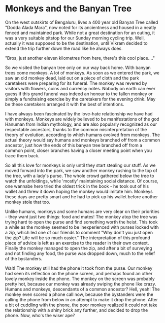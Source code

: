 # Monkeys and the Banyan Tree

On the west outskirts of Bengaluru, lives a 400 year old Banyan Tree called "Dodda Alada Mara", now noted for its ancientness and housed in a neatly fenced and maintained park. While not a great destination for an outing,  it was a very suitable pitstop for our Sunday morning cycling trip. Well, actually it was supposed to be the destination, until Vikram decided to extend the trip further down the road like he always does. 

"Bros, just another eleven kilometres from here, there's this cool place...."

So we visited the banyan tree only on our way back home. With banyan trees come monkeys. A lot of monkeys. As soon as we entered the park, we saw an old monkey dead, laid out on a piece of cloth and the park caretakers were preparing for its funeral. The monkey was revered by visitors with flowers, coins and currency notes. Nobody on earth can ever guess if this grand funeral was indeed an honour to the fallen monkey or simply a fundraising exercise by the caretakers for the evening drink. May be these caretakers arranged it with the best of intentions. 

I have always been fascinated by the love-hate relationship we have had with monkeys. Monkeys are widely believed to be manifestations of the god Hanuman from Indian mythology, and are also popularly recognized as our respectable ancestors, thanks to the common misinterpretation of the theory of evolution, according to which humans evolved from monkeys. The actual theory would say humans and monkeys branched off from a common ancestor,  just how the ends of this banyan tree branched off from a common point, closer branches having a closer meeting point when you trace them back. 

So all this love for monkeys is only until they start stealing our stuff. As we moved forward into the park, we saw another monkey rushing to the top of the tree, with a lady's purse. The whole crowd gathered below the tree to watch the unfoldings, while 'mostly' maintaining social distance. Of course, one wannabe hero tried the oldest trick in the book - he took out of his wallet and threw it down hoping the monkey would imitate him. Monkeys these days are pretty smart and he had to pick up his wallet before another monkey stole that too. 

Unlike humans, monkeys and some humans are very clear on their priorities - they want just two things: food and mates! The monkey atop the tree was trying hard to open the purse and find something worth the heist. This took a while as the monkey seemed to be inexperienced with purses locked with a zip, which led one of our friends to comment "Why don't you just open the zip? Life will be so much easier." The interpretation of this profound piece of advice is left as an exercise to the reader in their own context. Finally the monkey managed to open the zip, and after a bit of surveying and not finding any food, the purse was dropped down, much to the relief of the bystanders. 

Wait! The monkey still had the phone it took from the purse. Our monkey had seen its reflection on the phone screen, and perhaps found an other lovely monkey inside the phone. The monkey on the screen was probably pretty hot, because our monkey was already swiping the phone like crazy. Humans and monkeys, descendants of a common ancestor? Hell, yeah! The monkey even scored a phone call now, because the bystanders were the calling the phone from below in an attempt to make it drop the phone. After a bit of cuddling with the phone, the poor monkey realized it could not take the relationship with a shiny brick any further, and decided to drop the phone. Now, who's the wiser ape?



